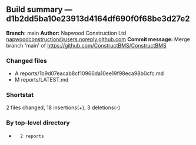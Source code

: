 ## Build summary — d1b2dd5ba10e23913d4164df690f0f68be3d27e2

**Branch:** main
**Author:** Napwood Construction Ltd <napwoodconstruction@users.noreply.github.com>
**Commit message:** Merge branch 'main' of https://github.com/ConstructBMS/ConstructBMS

### Changed files
 - A	reports/1b9d07eacab8cf10966da10ee19f98eca98b0cfc.md
 - M	reports/LATEST.md

### Shortstat
 2 files changed, 18 insertions(+), 3 deletions(-)

### By top-level directory
 -       2 reports
